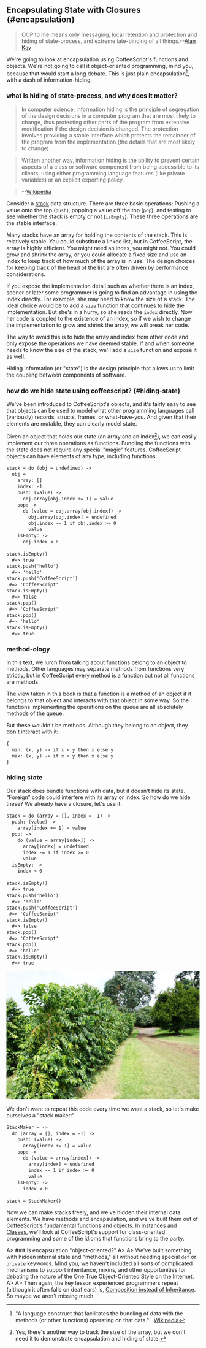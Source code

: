 
## Encapsulating State with Closures {#encapsulation}

> OOP to me means only messaging, local retention and protection and hiding of state-process, and extreme late-binding of all things.--[Alan Kay][oop]

[oop]: http://userpage.fu-berlin.de/~ram/pub/pub_jf47ht81Ht/doc_kay_oop_en

We're going to look at encapsulation using CoffeeScript's functions and objects. We're not going to call it object-oriented programming, mind you, because that would start a long debate. This is just plain encapsulation[^encapsulation], with a dash of information-hiding.

[^encapsulation]: "A language construct that facilitates the bundling of data with the methods (or other functions) operating on that data."--[Wikipedia]

[Wikipedia]: https://en.wikipedia.org/wiki/Encapsulation_(object-oriented_programming)

### what is hiding of state-process, and why does it matter?

> In computer science, information hiding is the principle of segregation of the design decisions in a computer program that are most likely to change, thus protecting other parts of the program from extensive modification if the design decision is changed. The protection involves providing a stable interface which protects the remainder of the program from the implementation (the details that are most likely to change).

> Written another way, information hiding is the ability to prevent certain aspects of a class or software component from being accessible to its clients, using either programming language features (like private variables) or an explicit exporting policy.

> --[Wikipedia][ih]

[ih]:https://en.wikipedia.org/wiki/Information_hiding "Information hiding"

Consider a [stack] data structure. There are three basic operations: Pushing a value onto the top (`push`), popping a value off the top (`pop`), and testing to see whether the stack is empty or not (`isEmpty`). These three operations are the stable interface.

[stack]: https://en.wikipedia.org/wiki/Stack_(data_structure)

Many stacks have an array for holding the contents of the stack. This is relatively stable. You could substitute a linked list, but in CoffeeScript, the array is highly efficient. You might need an index, you might not. You could grow and shrink the array, or you could allocate a fixed size and use an index to keep track of how much of the array is in use. The design choices for keeping track of the head of the list are often driven by performance considerations.

If you expose the implementation detail such as whether there is an index, sooner or later some programmer is going to find an advantage in using the index directly. For example, she may need to know the size of a stack. The ideal choice would be to add a `size` function that continues to hide the implementation. But she's in a hurry, so she reads the `index` directly. Now her code is coupled to the existence of an index, so if we wish to change the implementation to grow and shrink the array, we will break her code.

The way to avoid this is to hide the array and index from other code and only expose the operations we have deemed stable. If and when someone needs to know the size of the stack, we'll add a `size` function and expose it as well.

Hiding information (or "state") is the design principle that allows us to limit the coupling between components of software.

### how do we hide state using coffeescript? {#hiding-state}

We've been introduced to CoffeeScript's objects, and it's fairly easy to see that objects can be used to model what other programming languages call (variously) records, structs, frames, or what-have-you. And given that their elements are mutable, they can clearly model state.

Given an object that holds our state (an array and an index[^length]), we can easily implement our three operations as functions. Bundling the functions with the state does not require any special "magic" features. CoffeeScript objects can have elements of any type, including functions:

    stack = do (obj = undefined) ->
      obj =
        array: []
        index: -1
        push: (value) ->
          obj.array[obj.index += 1] = value
        pop: ->
          do (value = obj.array[obj.index]) ->
            obj.array[obj.index] = undefined
            obj.index -= 1 if obj.index >= 0
            value
        isEmpty: ->
          obj.index < 0

    stack.isEmpty()
      #=> true
    stack.push('hello')
      #=> 'hello'
    stack.push('CoffeeScript')
     #=> 'CoffeeScript'
    stack.isEmpty()
      #=> false
    stack.pop()
     #=> 'CoffeeScript'
    stack.pop()
     #=> 'hello'
    stack.isEmpty()
      #=> true
      
### method-ology

In this text, we lurch from talking about functions belong to an object to methods. Other languages may separate methods from functions very strictly, but in CoffeeScript every method is a function but not all functions are methods.

The view taken in this book is that a function is a method of an object if it belongs to that object and interacts with that object in some way. So the functions implementing the operations on the queue are all absolutely methods of the queue.

But these wouldn't be methods. Although they belong to an object, they don't interact with it:

    {
      min: (x, y) -> if x < y then x else y
      max: (x, y) -> if x > y then x else y
    }

### hiding state

Our stack does bundle functions with data, but it doesn't hide its state. "Foreign" code could interfere with its array or index. So how do we hide these? We already have a closure, let's use it:

    stack = do (array = [], index = -1) ->
      push: (value) ->
        array[index += 1] = value
      pop: ->
        do (value = array[index]) ->
          array[index] = undefined
          index -= 1 if index >= 0
          value
      isEmpty: ->
        index < 0

    stack.isEmpty()
      #=> true
    stack.push('hello')
      #=> 'hello'
    stack.push('CoffeeScript')
     #=> 'CoffeeScript'
    stack.isEmpty()
      #=> false
    stack.pop()
     #=> 'CoffeeScript'
    stack.pop()
     #=> 'hello'
    stack.isEmpty()
      #=> true
      
![Coffee DOES grow on trees](images/coffee-trees-1200.jpg)

We don't want to repeat this code every time we want a stack, so let's make ourselves a "stack maker:"

    StackMaker = ->
      do (array = [], index = -1) ->
        push: (value) ->
          array[index += 1] = value
        pop: ->
          do (value = array[index]) ->
            array[index] = undefined
            index -= 1 if index >= 0
            value
        isEmpty: ->
          index < 0

    stack = StackMaker()

Now we can make stacks freely, and we've hidden their internal data elements. We have methods and encapsulation, and we've built them out of CoffeeScript's fundamental functions and objects. In [Instances and Classes](#methods), we'll look at CoffeeScript's support for class-oriented programming and some of the idioms that functions bring to the party.

A> ### is encapsulation "object-oriented?"
A>
A> We've built something with hidden internal state and "methods," all without needing special `def` or `private` keywords. Mind you, we haven't included all sorts of complicated mechanisms to support inheritance, mixins, and other opportunities for debating the nature of the One True Object-Oriented Style on the Internet.
A>
A> Then again, the key lesson experienced programmers repeat (although it often falls on deaf ears) is, [Composition instead of Inheritance](http://www.c2.com/cgi/wiki?CompositionInsteadOfInheritance). So maybe we aren't missing much.

[^length]: Yes, there's another way to track the size of the array, but we don't need it to demonstrate encapsulation and hiding of state.